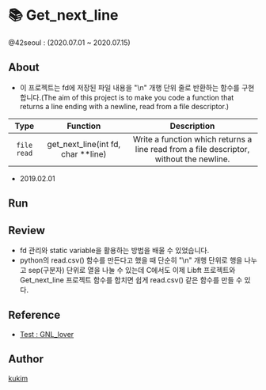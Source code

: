 # 📚 Get_next_line
@42seoul : (2020.07.01 ~ 2020.07.15)

## About
- 이 프로젝트는 fd에 저장된 파일 내용을 "\n" 개행 단위 줄로 반환하는 함수를 구현합니다.(The aim of this project is to make you code a function that returns a line
ending with a newline, read from a file descriptor.)

|  Type   | Function | Description |   
| :---: | :--------: | :-----------: |
| `file read` | get_next_line(int fd, char **line) | Write a function which returns a line read from a file descriptor, without the newline.  |

- 2019.02.01
## Run



## Review
- fd 관리와 static variable을 활용하는 방법을 배울 수 있었습니다.
- python의 read.csv() 함수를 만든다고 했을 때 단순히 "\n" 개행 단위로 행을 나누고 sep(구분자) 단위로 열을 나눌 수 있는데 C에서도 이제 Libft 프로젝트와 Get_next_line 프로젝트 함수를 합치면 쉽게 read.csv() 같은 함수를 만들 수 있다.


## Reference
- [Test : GNL_lover](https://github.com/charMstr/GNL_lover)

## Author
[kukim](https://github.com/ku-kim)
